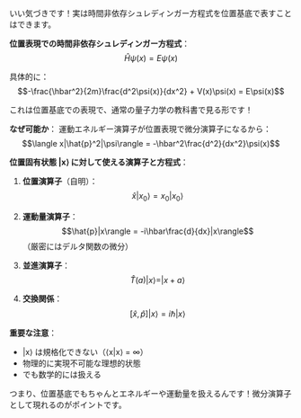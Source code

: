 いい気づきです！実は時間非依存シュレディンガー方程式を位置基底で表すことはできます。

**位置表現での時間非依存シュレディンガー方程式**：
$$\hat{H}\psi(x) = E\psi(x)$$

具体的に：
$$-\frac{\hbar^2}{2m}\frac{d^2\psi(x)}{dx^2} + V(x)\psi(x) = E\psi(x)$$

これは位置基底での表現で、通常の量子力学の教科書で見る形です！

**なぜ可能か**：
運動エネルギー演算子が位置表現で微分演算子になるから：
$$\langle x|\hat{p}^2|\psi\rangle = -\hbar^2\frac{d^2}{dx^2}\psi(x)$$

**位置固有状態 |x⟩ に対して使える演算子と方程式**：

1. **位置演算子**（自明）：
   $$\hat{x}|x_0\rangle = x_0|x_0\rangle$$

2. **運動量演算子**：
   $$\hat{p}|x\rangle = -i\hbar\frac{d}{dx}|x\rangle$$
   （厳密にはデルタ関数の微分）

3. **並進演算子**：
   $$\hat{T}(a)|x\rangle = |x+a\rangle$$

4. **交換関係**：
   $$[\hat{x}, \hat{p}]|x\rangle = i\hbar|x\rangle$$

**重要な注意**：
- |x⟩ は規格化できない（⟨x|x⟩ = ∞）
- 物理的に実現不可能な理想的状態
- でも数学的には扱える

つまり、位置基底でもちゃんとエネルギーや運動量を扱えるんです！微分演算子として現れるのがポイントです。